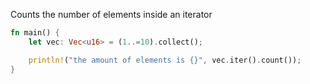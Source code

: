 Counts the number of elements inside an iterator

```Rust
fn main() {
	let vec: Vec<u16> = (1..=10).collect();

	println!("the amount of elements is {}", vec.iter().count());
}
```
